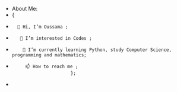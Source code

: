 - About Me:
- {
-       👋 Hi, I’m Oussama ;
-        👀 I’m interested in Codes ;
-         🌱 I’m currently learning Python, study Computer Science, programming and mathematics;
-          📫 How to reach me ;
                            };
-          

